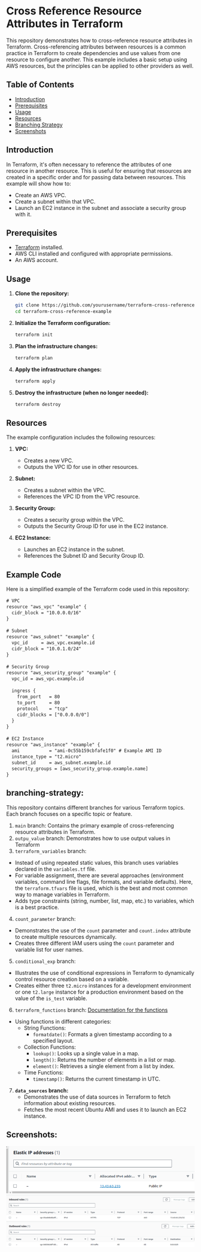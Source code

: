 # Cross Reference Resource Attributes in Terraform

This repository demonstrates how to cross-reference resource attributes in Terraform. Cross-referencing attributes between resources is a common practice in Terraform to create dependencies and use values from one resource to configure another. This example includes a basic setup using AWS resources, but the principles can be applied to other providers as well.

## Table of Contents

- [Introduction](#introduction)
- [Prerequisites](#prerequisites)
- [Usage](#usage)
- [Resources](#resources)
- [Branching Strategy](#branching-strategy)
- [Screenshots](#screenshots)




## Introduction

In Terraform, it's often necessary to reference the attributes of one resource in another resource. This is useful for ensuring that resources are created in a specific order and for passing data between resources. This example will show how to:

- Create an AWS VPC.
- Create a subnet within that VPC.
- Launch an EC2 instance in the subnet and associate a security group with it.

## Prerequisites

- [Terraform](https://www.terraform.io/downloads.html) installed.
- AWS CLI installed and configured with appropriate permissions.
- An AWS account.

## Usage

1. **Clone the repository:**

    ```sh
    git clone https://github.com/yourusername/terraform-cross-reference-example.git
    cd terraform-cross-reference-example
    ```

2. **Initialize the Terraform configuration:**

    ```sh
    terraform init
    ```

3. **Plan the infrastructure changes:**

    ```sh
    terraform plan
    ```

4. **Apply the infrastructure changes:**

    ```sh
    terraform apply
    ```

5. **Destroy the infrastructure (when no longer needed):**

    ```sh
    terraform destroy
    ```

## Resources

The example configuration includes the following resources:

1. **VPC:**
    - Creates a new VPC.
    - Outputs the VPC ID for use in other resources.

2. **Subnet:**
    - Creates a subnet within the VPC.
    - References the VPC ID from the VPC resource.

3. **Security Group:**
    - Creates a security group within the VPC.
    - Outputs the Security Group ID for use in the EC2 instance.

4. **EC2 Instance:**
    - Launches an EC2 instance in the subnet.
    - References the Subnet ID and Security Group ID.

## Example Code

Here is a simplified example of the Terraform code used in this repository:

```hcl
# VPC
resource "aws_vpc" "example" {
  cidr_block = "10.0.0.0/16"
}

# Subnet
resource "aws_subnet" "example" {
  vpc_id     = aws_vpc.example.id
  cidr_block = "10.0.1.0/24"
}

# Security Group
resource "aws_security_group" "example" {
  vpc_id = aws_vpc.example.id

  ingress {
    from_port   = 80
    to_port     = 80
    protocol    = "tcp"
    cidr_blocks = ["0.0.0.0/0"]
  }
}

# EC2 Instance
resource "aws_instance" "example" {
  ami           = "ami-0c55b159cbfafe1f0" # Example AMI ID
  instance_type = "t2.micro"
  subnet_id     = aws_subnet.example.id
  security_groups = [aws_security_group.example.name]
}
```
## branching-strategy:
This repository contains different branches for various Terraform topics. Each branch focuses on a specific topic or feature. 
1. `main` branch: Contains the primary example of cross-referencing resource attributes in Terraform.
2. `outpu_value` branch: Demonstrates how to use output values in Terraform
3. `terraform_variables` branch:
  - Instead of using repeated static values, this branch uses variables declared in the `variables.tf` file.
  - For variable assignment, there are several approaches (environment variables, command line flags, file formats, and variable defaults). Here, the `terraform.tfvars` file is used, which is the best and most common way to manage variables in Terraform.
  - Adds type constraints (string, number, list, map, etc.) to variables, which is a best practice.
4. `count_parameter` branch:

  - Demonstrates the use of the `count` parameter and `count.index` attribute to create multiple resources dynamically.
  - Creates three different IAM users using the `count` parameter and variable list for user names.

5. `conditional_exp` branch:

  - Illustrates the use of conditional expressions in Terraform to dynamically control resource creation based on a variable.
  - Creates either three `t2.micro` instances for a development environment or one `t2.large` instance for a production environment based on the value of the `is_test` variable.

6. `terraform_functions` branch:
[Documentation for the functions](https://developer.hashicorp.com/terraform/language/functions)
  - Using functions in different categories:
      - String Functions:
        - `formatdate()`: Formats a given timestamp according to a specified layout.
      - Collection Functions:
        - `lookup()`: Looks up a single value in a map.
        - `length()`: Returns the number of elements in a list or map.
        - `element()`: Retrieves a single element from a list by index.
      - Time Functions:
        - `timestamp()`: Returns the current timestamp in UTC.

7. **`data_sources` branch:**
    - Demonstrates the use of data sources in Terraform to fetch information about existing resources.
    - Fetches the most recent Ubuntu AMI and uses it to launch an EC2 instance.

## Screenshots:

![alt text](<Screenshot from 2024-06-18 15-09-27.png>)
![alt text](<Screenshot from 2024-06-18 15-10-43.png>)
![alt text](<Screenshot from 2024-06-18 15-10-55.png>)